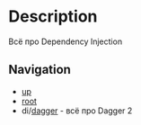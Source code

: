 # Description
Всё про Dependency Injection

## Navigation
+ [up](../master)
+ [root](../master)
+ di/[dagger](../di_dagger) - всё про Dagger 2
